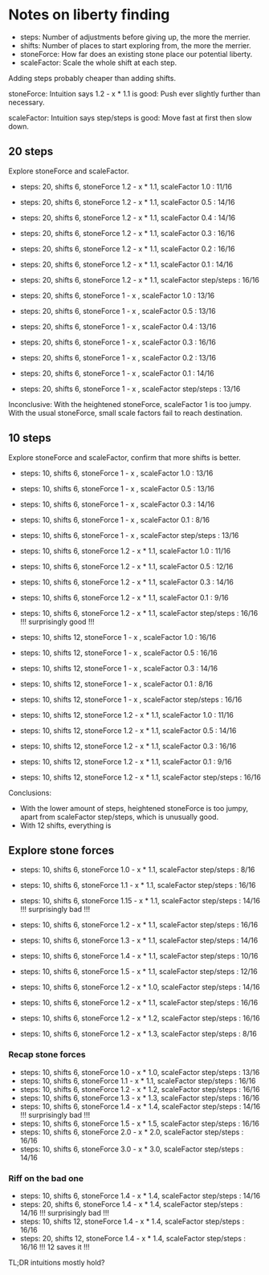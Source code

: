 # Notes on liberty finding

- steps: Number of adjustments before giving up, the more the merrier.
- shifts: Number of places to start exploring from, the more the merrier.
- stoneForce: How far does an existing stone place our potential liberty.
- scaleFactor: Scale the whole shift at each step.

Adding steps probably cheaper than adding shifts.

stoneForce: Intuition says 1.2 - x * 1.1 is good:
            Push ever slightly further than necessary.

scaleFactor: Intuition says step/steps is good:
             Move fast at first then slow down.

## 20 steps

Explore stoneForce and scaleFactor.

- steps: 20, shifts  6, stoneForce 1.2 - x * 1.1, scaleFactor 1.0 : 11/16
- steps: 20, shifts  6, stoneForce 1.2 - x * 1.1, scaleFactor 0.5 : 14/16
- steps: 20, shifts  6, stoneForce 1.2 - x * 1.1, scaleFactor 0.4 : 14/16
- steps: 20, shifts  6, stoneForce 1.2 - x * 1.1, scaleFactor 0.3 : 16/16
- steps: 20, shifts  6, stoneForce 1.2 - x * 1.1, scaleFactor 0.2 : 16/16
- steps: 20, shifts  6, stoneForce 1.2 - x * 1.1, scaleFactor 0.1 : 14/16
- steps: 20, shifts  6, stoneForce 1.2 - x * 1.1, scaleFactor step/steps : 16/16

- steps: 20, shifts  6, stoneForce   1 - x      , scaleFactor 1.0 : 13/16
- steps: 20, shifts  6, stoneForce   1 - x      , scaleFactor 0.5 : 13/16
- steps: 20, shifts  6, stoneForce   1 - x      , scaleFactor 0.4 : 13/16
- steps: 20, shifts  6, stoneForce   1 - x      , scaleFactor 0.3 : 16/16
- steps: 20, shifts  6, stoneForce   1 - x      , scaleFactor 0.2 : 13/16
- steps: 20, shifts  6, stoneForce   1 - x      , scaleFactor 0.1 : 14/16
- steps: 20, shifts  6, stoneForce   1 - x      , scaleFactor step/steps : 13/16

Inconclusive:
With the heightened stoneForce, scaleFactor 1 is too jumpy.
With the usual stoneForce, small scale factors fail to reach destination.

## 10 steps

Explore stoneForce and scaleFactor, confirm that more shifts is better.

- steps: 10, shifts  6, stoneForce   1 - x      , scaleFactor 1.0 : 13/16
- steps: 10, shifts  6, stoneForce   1 - x      , scaleFactor 0.5 : 13/16
- steps: 10, shifts  6, stoneForce   1 - x      , scaleFactor 0.3 : 14/16
- steps: 10, shifts  6, stoneForce   1 - x      , scaleFactor 0.1 :  8/16
- steps: 10, shifts  6, stoneForce   1 - x      , scaleFactor step/steps : 13/16

- steps: 10, shifts  6, stoneForce 1.2 - x * 1.1, scaleFactor 1.0 : 11/16
- steps: 10, shifts  6, stoneForce 1.2 - x * 1.1, scaleFactor 0.5 : 12/16
- steps: 10, shifts  6, stoneForce 1.2 - x * 1.1, scaleFactor 0.3 : 14/16
- steps: 10, shifts  6, stoneForce 1.2 - x * 1.1, scaleFactor 0.1 :  9/16
- steps: 10, shifts  6, stoneForce 1.2 - x * 1.1, scaleFactor step/steps : 16/16 !!! surprisingly good !!!

- steps: 10, shifts 12, stoneForce   1 - x      , scaleFactor 1.0 : 16/16
- steps: 10, shifts 12, stoneForce   1 - x      , scaleFactor 0.5 : 16/16
- steps: 10, shifts 12, stoneForce   1 - x      , scaleFactor 0.3 : 14/16
- steps: 10, shifts 12, stoneForce   1 - x      , scaleFactor 0.1 :  8/16
- steps: 10, shifts 12, stoneForce   1 - x      , scaleFactor step/steps : 16/16

- steps: 10, shifts 12, stoneForce 1.2 - x * 1.1, scaleFactor 1.0 : 11/16
- steps: 10, shifts 12, stoneForce 1.2 - x * 1.1, scaleFactor 0.5 : 14/16
- steps: 10, shifts 12, stoneForce 1.2 - x * 1.1, scaleFactor 0.3 : 16/16
- steps: 10, shifts 12, stoneForce 1.2 - x * 1.1, scaleFactor 0.1 :  9/16
- steps: 10, shifts 12, stoneForce 1.2 - x * 1.1, scaleFactor step/steps : 16/16

Conclusions:
- With the lower amount of steps, heightened stoneForce is too jumpy,
  apart from scaleFactor step/steps, which is unusually good.
- With 12 shifts, everything is


## Explore stone forces

- steps: 10, shifts  6, stoneForce 1.0  - x * 1.1, scaleFactor step/steps :  8/16
- steps: 10, shifts  6, stoneForce 1.1  - x * 1.1, scaleFactor step/steps : 16/16
- steps: 10, shifts  6, stoneForce 1.15 - x * 1.1, scaleFactor step/steps : 14/16 !!! surprisingly bad !!!
- steps: 10, shifts  6, stoneForce 1.2  - x * 1.1, scaleFactor step/steps : 16/16
- steps: 10, shifts  6, stoneForce 1.3  - x * 1.1, scaleFactor step/steps : 14/16
- steps: 10, shifts  6, stoneForce 1.4  - x * 1.1, scaleFactor step/steps : 10/16
- steps: 10, shifts  6, stoneForce 1.5  - x * 1.1, scaleFactor step/steps : 12/16

- steps: 10, shifts  6, stoneForce 1.2  - x * 1.0, scaleFactor step/steps :  14/16
- steps: 10, shifts  6, stoneForce 1.2  - x * 1.1, scaleFactor step/steps :  16/16
- steps: 10, shifts  6, stoneForce 1.2  - x * 1.2, scaleFactor step/steps :  16/16
- steps: 10, shifts  6, stoneForce 1.2  - x * 1.3, scaleFactor step/steps :   8/16

### Recap stone forces

- steps: 10, shifts  6, stoneForce 1.0  - x * 1.0, scaleFactor step/steps : 13/16
- steps: 10, shifts  6, stoneForce 1.1  - x * 1.1, scaleFactor step/steps : 16/16
- steps: 10, shifts  6, stoneForce 1.2  - x * 1.2, scaleFactor step/steps : 16/16
- steps: 10, shifts  6, stoneForce 1.3  - x * 1.3, scaleFactor step/steps : 16/16
- steps: 10, shifts  6, stoneForce 1.4  - x * 1.4, scaleFactor step/steps : 14/16 !!! surprisingly bad !!!
- steps: 10, shifts  6, stoneForce 1.5  - x * 1.5, scaleFactor step/steps : 16/16
- steps: 10, shifts  6, stoneForce 2.0  - x * 2.0, scaleFactor step/steps : 16/16
- steps: 10, shifts  6, stoneForce 3.0  - x * 3.0, scaleFactor step/steps : 14/16

### Riff on the bad one

- steps: 10, shifts  6, stoneForce 1.4  - x * 1.4, scaleFactor step/steps : 14/16
- steps: 20, shifts  6, stoneForce 1.4  - x * 1.4, scaleFactor step/steps : 14/16 !!! surprisingly bad !!!
- steps: 10, shifts 12, stoneForce 1.4  - x * 1.4, scaleFactor step/steps : 16/16
- steps: 20, shifts 12, stoneForce 1.4  - x * 1.4, scaleFactor step/steps : 16/16 !!! 12 saves it !!!

TL;DR intuitions mostly hold?
